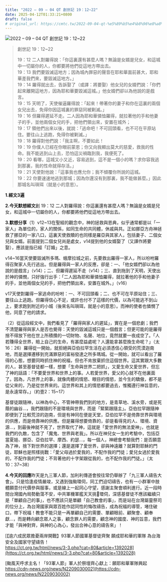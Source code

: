 ```yaml
---
title: "2022 – 09 – 04 QT 創世記 19：12~22"
date: 2025-04-12T01:33:21+0800
draft: false
# original_url: https://cmtc.tw/2022-09-04-qt-%e5%89%b5%e4%b8%96%e8%a8%98-19%ef%bc%9a1222
---
```


![2022 – 09 – 04 QT 創世記 19：12~22](/images/qt.jpg  "2022 – 09 – 04 QT 創世記 19：12~22")

> 創世記 19：12~22
>
> 19：12 二人對羅得說：「你這裏還有甚麼人嗎？無論是女婿是兒女，和這城中一切屬你的人，你都要將他們從這地方帶出去。  
> 19：13 我們要毀滅這地方；因為城內罪惡的聲音在耶和華面前甚大，耶和華差我們來，要毀滅這地方。」  
> 19：14 羅得就出去，告訴娶了（或譯：將要娶）他女兒的女婿們說：「你們起來離開這地方，因為耶和華要毀滅這城。」他女婿們卻以為他說的是戲言。  
> 19：15 天明了，天使催逼羅得說：「起來！帶著你的妻子和你在這裏的兩個女兒出去，免得你因這城裏的罪惡同被剿滅。」  
> 19：16 但羅得遲延不走。二人因為耶和華憐恤羅得，就拉著他的手和他妻子的手，並他兩個女兒的手，把他們領出來，安置在城外；  
> 19：17 領他們出來以後，就說：「逃命吧！不可回頭看，也不可在平原站住。要往山上逃跑，免得你被剿滅。」  
> 19：18 羅得對他們說：「我主啊，不要如此！  
> 19：19 你僕人已經在你眼前蒙恩；你又向我顯出莫大的慈愛，救我的性命。我不能逃到山上去，恐怕這災禍臨到我，我便死了。  
> 19：20 看哪，這城又小又近，容易逃到，這不是一個小的嗎？求你容我逃到那裏，我的性命就得存活。」  
> 19：21 天使對他說：「這事我也應允你；我不傾覆你所說的這城。  
> 19：22 你要速速地逃到那城；因為你還沒有到那裏，我不能做甚麼。」因此那城名叫瑣珥（就是小的意思）。

**1.經文3遍**

**2.今天默想經文**創 19：12 二人對羅得說：你這裏還有甚麼人嗎？無論是女婿是兒女，和這城中一切屬你的人，你都要將他們從這地方帶出去。

**3.默想分享**（1）v12~13在聖經的觀念中，神的拯救與恩典，似乎通常都是以「一家人」為單位的，家人的關係，如同生命的共同體，休戚與共。正如挪亞方舟神拯救了挪亞的一家八口，這裏天使救贖的也同樣是羅亞與其家人，包括妻子、二個女兒與女婿。前面提到二個女兒尚是處女，v14提到他的女婿娶了（又譯作將要娶），應該是指已經「訂婚」之意。

v14~16當天使要毀滅所多瑪、蛾摩拉城之前，先要救出羅得一家人，所以吩咐羅得召聚家人先行逃出。但是羅得與一家人的反應，卻是：一、「他女婿們卻以為他說的是戲言」（v14）；二、但羅得遲延不走（v14）；三、直到拖到了天明，天使出於神的憐憫，只好強行出手：「二人因為耶和華憐恤羅得，就拉著他的手和他妻子的手，並他兩個女兒的手，把他們領出來，安置在城外。」（v16）

v17天使對羅得一家逃命的吩咐：一、不可回頭看；二、也不可在平原站住；三、要往山上逃跑。但羅得信心不足，或許也付不了這樣的代價，以為可能逃不到山上，要求跑到附近的小城（後來名叫瑣珥，就是小的意思）。而神的使者也憐憫了他，同意了他的請求。

（2）從這段經文中，我們看見了「羅得與家人的遲延」，實在是一個悲劇；我們不清楚羅得與家人是否也覺得：天使的毀滅這城只是一個戲言；但更可能的是羅得捨不得放下他在世上所積攢的一切財物、名聲、地位，竟然就要一夜成空了。「人若賺得全世界，賠上自己的生命，有甚麼益處呢？人還能拿甚麼換生命呢？」（太16：26）羅得從一開始，就拒絕與亞伯拉罕生活在必須憑信心領受的荒漠迦南地，而是選擇遷移到充滿罪惡的富裕發達之所多瑪城。從一開始，就可以看出了羅得的心態，想要同時抓住神的祝福，但也不肯放棄抓住這個世界。這其實跟大多數的人，甚至基督徒都一樣，想要「生命與世界二把抓」，又愛生命又愛世界，但忘了神的話語：「不要愛世界和世界上的事。人若愛世界，愛父的心就不在他裏面了。因為，凡世界上的事，就像肉體的情慾、眼目的情慾，並今生的驕傲，都不是從父來的，乃是從世界來的。這世界和其上的情慾都要過去，惟獨遵行神旨意的，是永遠常存。」（約壹2：15~17）

基督徒跟隨神，以神為中心，不管神帶我們到的地方，是青草地、溪水旁，或是死蔭的幽谷…，我們跟隨的不是環境與世界，而是「緊緊跟隨主」。亞伯拉罕跟隨神即便到了比較荒涼的迦南，但是有神同在便是天堂，亞伯拉罕不是倚靠世界與環境的供應，而是倚靠神的供應。但是羅得想要倚靠的，卻是看得見的人、環境、資源…，到最後神就不見了，世界取代了神，這就是「愛世界的無法愛神」，也就是我們的仇敵，包含了「魔鬼、世界與老我」。所以在神兒女一生的考驗中，包括亞當夏娃、挪亞、亞伯拉罕、摩西、約瑟…，每一個人，神總會考驗我們：是否願意為了神，捨下對世界的選擇；還是選擇了愛世界，卻與神遠離？就算對耶穌的門徒，耶穌也是照樣挑戰：「愛父母過於愛我的，不配作我的門徒；愛兒女過於愛我的，不配作我的門徒；不背著他的十字架跟從我的，也不配作我的門徒。」（太10：37~38）

**4.今天的回應**昨天是九三軍人節，加利利傳道會按往常仍舉辦了「九三軍人禱告大會」。只是恰逢疫情嚴竣，又遇到強颱環伺，同工們迫切禱告，也有一小群軍中肢體願意付代價參與服事，或是線上一起同心守望，感謝主聚會順利進行。近一段時間台灣國內局勢動蕩不安，中共軍機軍艦天天挑𦦟環伺，深感基督徒不應該繼續只是「單顧自己的事」，也不應該只是單顧「自己教會的事」，而是站在台灣屬靈祭司的位分上，為台灣國家與眾百姓作認同性的悔改禱告，成為祝福的導管，堵住破口，帶下祝福！教會不能只是一再單顧自己的需要、單顧眼前、顧聚會、顧奉獻…，而是轉向顧念眾人之事，顧念罪人的需要，顧念神的國度、神的旨意，我們才能「與神對齊，與神的心為心，發出合神心意的禱告來」！

[【逾六成民眾擔憂兩岸開戰】93軍人節國軍基督徒齊聚 願成耶和華的軍隊 為台海安全及國家守望禱告！  
https://ct.org.tw/html/news/3-3.php?cat=80&article=1392028](https://ct.org.tw/html/news/3-3.php?cat=80&article=1392028)

[颱風天呼求主名！「93軍人節」軍人於祭壇齊心獻上：願耶和華軍隊興起  
https://cdn-news.org/news/N2209030002](https://cdn-news.org/news/N2209030002)